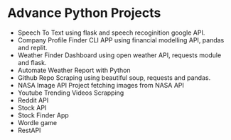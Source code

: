 # Advance Python Projects

- Speech To Text using flask and speech recoginition google API.
- Company Profile Finder CLI APP using financial modelling API, pandas and replit.
- Weather Finder Dashboard using open weather API, requests module and flask.
- Automate Weather Report with Python
- Github Repo Scraping using beautiful soup, requests and pandas.
- NASA Image API Project fetching images from NASA API
- Youtube Trending Videos Scrapping
- Reddit API
- Stock API
- Stock Finder App
- Wordle game
- RestAPI

 
